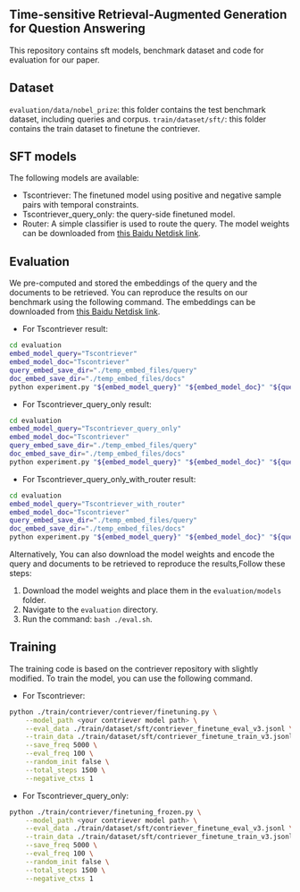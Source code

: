 ## Time-sensitive Retrieval-Augmented Generation for Question Answering
This repository contains sft models, benchmark dataset and code for evaluation for our paper.

## Dataset
``evaluation/data/nobel_prize``: this folder contains the test benchmark dataset, including queries and corpus.
``train/dataset/sft/``: this folder contains the train dataset to finetune the contriever.
## SFT models
The following models are available:
* Tscontriever: The finetuned model using positive and negative sample pairs with temporal constraints.
* Tscontriever_query_only: the query-side finetuned model.
* Router: A simple classifier is used to route the query.
The model weights can be downloaded from [this Baidu Netdisk link](https://pan.baidu.com/s/1Rwyo7N9lyo6H0OON97c5mg?pwd=9f5m).
## Evaluation
We pre-computed and stored the embeddings of the query and the documents to be retrieved. You can reproduce the results on our benchmark using the following command.
The embeddings can be downloaded from [this Baidu Netdisk link](https://pan.baidu.com/s/1Rwyo7N9lyo6H0OON97c5mg?pwd=9f5m).

* For Tscontriever result:
```bash
cd evaluation
embed_model_query="Tscontriever"
embed_model_doc="Tscontriever"
query_embed_save_dir="./temp_embed_files/query"
doc_embed_save_dir="./temp_embed_files/docs"
python experiment.py "${embed_model_query}" "${embed_model_doc}" "${query_embed_save_dir}" "${doc_embed_save_dir}/${embed_model_doc}_embed_doc"
```
* For Tscontriever_query_only result:
```bash
cd evaluation
embed_model_query="Tscontriever_query_only"
embed_model_doc="Tscontriever"
query_embed_save_dir="./temp_embed_files/query"
doc_embed_save_dir="./temp_embed_files/docs"
python experiment.py "${embed_model_query}" "${embed_model_doc}" "${query_embed_save_dir}" "${doc_embed_save_dir}/${embed_model_doc}_embed_doc"
```
* For Tscontriever_query_only_with_router result:
```bash
cd evaluation
embed_model_query="Tscontriever_with_router"
embed_model_doc="Tscontriever"
query_embed_save_dir="./temp_embed_files/query"
doc_embed_save_dir="./temp_embed_files/docs"
python experiment.py "${embed_model_query}" "${embed_model_doc}" "${query_embed_save_dir}" "${doc_embed_save_dir}/${embed_model_doc}_embed_doc"
```

Alternatively, You can also download the model weights and encode the query and documents to be retrieved to reproduce the results,Follow these steps:
1. Download the model weights and place them in the `evaluation/models` folder.
2. Navigate to the `evaluation` directory.
3. Run the command: `bash ./eval.sh`.

## Training
The training code is based on the contriever repository with slightly modified. To train the model, you can use the following command.
* For Tscontriever:
```bash
python ./train/contriever/contriever/finetuning.py \
    --model_path <your contriever model path> \
    --eval_data ./train/dataset/sft/contriever_finetune_eval_v3.jsonl \
    --train_data ./train/dataset/sft/contriever_finetune_train_v3.jsonl \
    --save_freq 5000 \
    --eval_freq 100 \
    --random_init false \
    --total_steps 1500 \
    --negative_ctxs 1
```
* For Tscontriever_query_only:
```bash
python ./train/contriever/finetuning_frozen.py \
    --model_path <your contriever model path> \
    --eval_data ./train/dataset/sft/contriever_finetune_eval_v3.jsonl \
    --train_data ./train/dataset/sft/contriever_finetune_train_v3.jsonl \
    --save_freq 5000 \
    --eval_freq 100 \
    --random_init false \
    --total_steps 1500 \
    --negative_ctxs 1
```